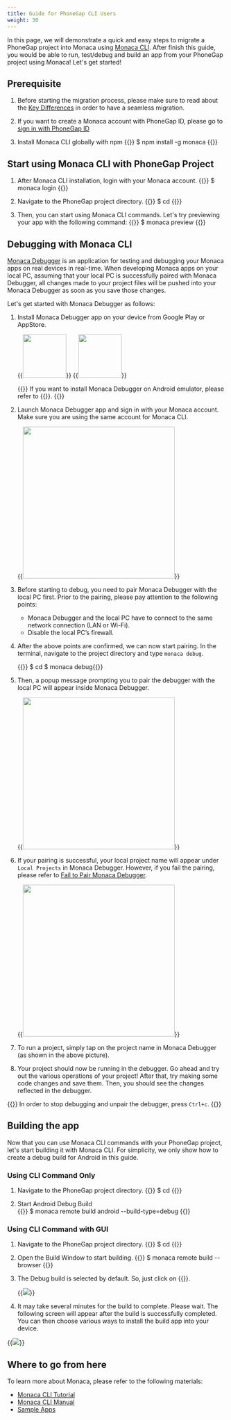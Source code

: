 ```yaml
---
title: Guide for PhoneGap CLI Users
weight: 30
---
```


In this page, we will demonstrate a quick and easy steps to migrate a PhoneGap project into Monaca using [Monaca CLI](/en/products_guide/monaca_cli/). After finish this guide, you would be able to run, test/debug and build an app from your PhoneGap project using Monaca! Let's get started!


## Prerequisite

1. Before starting the migration process, please make sure to read about the [Key Differences](/en/products_guide/migration/phonegap_migration/introduction/) in order to have a seamless migration.   

2. If you want to create a Monaca account with PhoneGap ID, please go to [sign in with PhoneGap ID](/en/oauth/phonegap/authorize)

3. Install Monaca CLI globally with npm
{{<highlight javascript>}}
$ npm install -g monaca
{{</highlight>}}

## Start using Monaca CLI with PhoneGap Project

1. After Monaca CLI installation, login with your Monaca account. 
{{<highlight javascript>}}
$ monaca login
{{</highlight>}}

2. Navigate to the PhoneGap project directory.
{{<highlight js>}}
$ cd <project dir>
{{</highlight>}}

3. Then, you can start using Monaca CLI commands. Let's try previewing your app with the following command:
{{<highlight javascript>}}
$ monaca preview
{{</highlight>}}

## Debugging with Monaca CLI

[Monaca Debugger](/en/products_guide/debugger/) is an application for testing and debugging your Monaca apps on real devices in real-time. When developing Monaca apps on your local PC, assuming that your local PC is successfully paired with Monaca Debugger, all changes made to your project files will be pushed into your Monaca Debugger as soon as you save those changes.

Let's get started with Monaca Debugger as follows:

1. Install Monaca Debugger app on your device from Google Play or AppStore.

    {{<img src="/images/monaca_ide/tutorial/testing_debugging/App_Store.jpg" width="100" link="https://itunes.apple.com/us/app/monaca/id550941371?mt=8">}}
    {{<img src="/images/monaca_ide/tutorial/testing_debugging/Google_play.png" width="100" link="https://play.google.com/store/apps/details?id=mobi.monaca.debugger&hl=en">}}

    {{<note>}}
        If you want to install Monaca Debugger on Android emulator, please refer to {{<link href="/en/products_guide/debugger/installation/debugger_emulator/" title="Monaca Debugger for Android Emulator">}}.
    {{</note>}}

2. Launch Monaca Debugger app and sign in with your Monaca account. Make sure you are using the same account for Monaca CLI.

    {{<img src="/images/migration/telerik/5.png" width="350px">}}

3. Before starting to debug, you need to pair Monaca Debugger with the local PC first. Prior to the pairing, please pay attention to the following points:

    - Monaca Debugger and the local PC have to connect to the same network connection (LAN or Wi-Fi).
    - Disable the local PC’s firewall.

4. After the above points are confirmed, we can now start pairing. In the terminal, navigate to the project directory and type `monaca debug`.

    {{<highlight javascript>}}
$ cd <project dir>
$ monaca debug{{</highlight>}}

5. Then, a popup message prompting you to pair the debugger with the local PC will appear inside Monaca Debugger.

    {{<img src="/images/monaca_cli/tutorial/testing_debugging/2.png" width="350">}}

6. If your pairing is successful, your local project name will appear under `Local Projects` in Monaca Debugger. However, if you fail the pairing, please refer to [Fail to Pair Monaca Debugger](/en/products_guide/debugger/troubleshooting/#fail-to-pair-monaca-debugger).

    {{<img src="/images/migration/phonegap/debugger_cli.png" width="350">}}

7. To run a project, simply tap on the project name in Monaca Debugger (as shown in the above picture).

8. Your project should now be running in the debugger. Go ahead and try out the various operations of your project! After that, try making some code changes and save them. Then, you should see the changes reflected in the debugger. 

{{<note>}}
    In order to stop debugging and unpair the debugger, press <code>Ctrl+c</code>.
{{</note>}}

## Building the app

Now that you can use Monaca CLI commands with your PhoneGap project, let's start building it with Monaca CLI. For simplicity, we only show how to create a debug build for Android in this guide. 

### Using CLI Command Only
1. Navigate to the PhoneGap project directory.
{{<highlight js>}}
$ cd <project dir>
{{</highlight>}}

2. Start Android Debug Build  
{{<highlight js>}}
$ monaca remote build android --build-type=debug
{{</highlight>}}

### Using CLI Command with GUI
1. Navigate to the PhoneGap project directory.
{{<highlight js>}}
$ cd <project dir>
{{</highlight>}}

2. Open the Build Window to start building.
{{<highlight js>}}
$ monaca remote build --browser
{{</highlight>}}

3. The Debug build is selected by default. So, just click on {{<guilabel name="Start Build">}}. 

	{{<img src="/images/migration/phonegap/cli_build.png">}}

4. It may take several minutes for the build to complete. Please wait. The following screen will appear after the build is successfully completed. You can then choose various ways to install the build app into your device. 

  {{<img src="/images/migration/phonegap/localkit_build_success.png">}}


## Where to go from here

To learn more about Monaca, please refer to the following materials:

- [Monaca CLI Tutorial](/en/tutorials/monaca_cli/)
- [Monaca CLI Manual](/en/products_guide/monaca_cli/)
- [Sample Apps](/en/sampleapp/samples/)